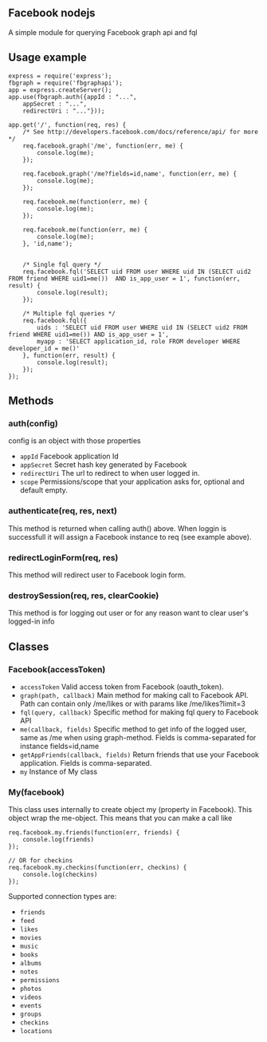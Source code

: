 ## Facebook nodejs
A simple module for querying Facebook graph api and fql

## Usage example

	express = require('express');
	fbgraph = require('fbgraphapi');
	app = express.createServer();
	app.use(fbgraph.auth({appId : "...",
		appSecret : "...",
		redirectUri : "..."}));
		
	app.get('/', function(req, res) {
		/* See http://developers.facebook.com/docs/reference/api/ for more */
		req.facebook.graph('/me', function(err, me) {
			console.log(me);
		});
		
		req.facebook.graph('/me?fields=id,name', function(err, me) {
			console.log(me);
		});
		
		req.facebook.me(function(err, me) {
			console.log(me);
		});
		
		req.facebook.me(function(err, me) {
			console.log(me);
		}, 'id,name');
		
		
		/* Single fql query */
		req.facebook.fql('SELECT uid FROM user WHERE uid IN (SELECT uid2 FROM friend WHERE uid1=me())  AND is_app_user = 1', function(err, result) {
			console.log(result);
		});
		
		/* Multiple fql queries */
		req.facebook.fql({
			uids : 'SELECT uid FROM user WHERE uid IN (SELECT uid2 FROM friend WHERE uid1=me()) AND is_app_user = 1',
			myapp : 'SELECT application_id, role FROM developer WHERE developer_id = me()'
		}, function(err, result) {
			console.log(result);
		});
	});

## Methods
### auth(config)
config is an object with those properties
* `appId` Facebook application Id
* `appSecret` Secret hash key generated by Facebook
* `redirectUri` The url to redirect to when user logged in.
* `scope` Permissions/scope that your application asks for, optional and default empty.

### authenticate(req, res, next)
This method is returned when calling auth() above. When loggin is successfull it will assign a Facebook instance to req (see example above).

### redirectLoginForm(req, res)
This method will redirect user to Facebook login form.

### destroySession(req, res, clearCookie)
This method is for logging out user or for any reason want to clear user's logged-in info

## Classes
### Facebook(accessToken)
* `accessToken` Valid access token from Facebook (oauth_token).
* `graph(path, callback)` Main method for making call to Facebook API. Path can contain only /me/likes or with params like /me/likes?limit=3
* `fql(query, callback)` Specific method for making fql query to Facebook API
* `me(callback, fields)` Specific method to get info of the logged user, same as /me when using graph-method. Fields is comma-separated for instance fields=id,name
* `getAppFriends(callback, fields)` Return friends that use your Facebook application. Fields is comma-separated.
* `my` Instance of My class

### My(facebook)
This class uses internally to create object my (property in Facebook). This object wrap the me-object. This means that you can make a call like
	
	req.facebook.my.friends(function(err, friends) {
		console.log(friends)
	});
	
	// OR for checkins
	req.facebook.my.checkins(function(err, checkins) {
		console.log(checkins)
	});

Supported connection types are:

* `friends`
* `feed`
* `likes`
* `movies`
* `music`
* `books`
* `albums`
* `notes`
* `permissions`
* `photos`
* `videos`
* `events`
* `groups`
* `checkins`
* `locations`

